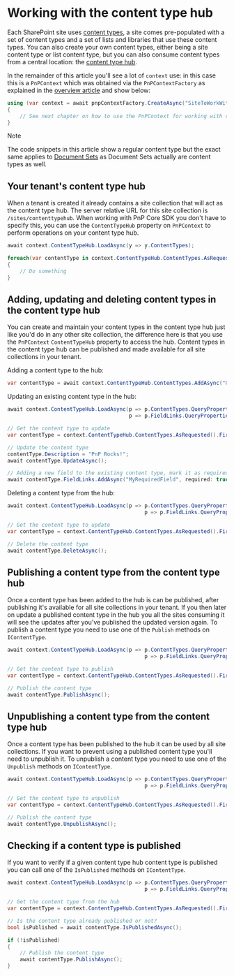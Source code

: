 # Working with the content type hub

Each SharePoint site uses [content types](https://support.microsoft.com/en-us/office/documents-and-libraries-in-sharepoint-8284da52-9092-4b45-90e1-1b7de6311c38?ui=en-US&rs=en-US&ad=US#id0eaabaaa=content_types&ID0EAACAAA=Content_types), a site comes pre-populated with a set of content types and a set of lists and libraries that use these content types. You can also create your own content types, either being a site content type or list content type, but you can also consume content types from a central location: the [content type hub](https://support.microsoft.com/en-us/office/what-s-changed-in-content-type-publishing-609399c7-5c42-4e25-aff0-b59d4aa1867f).

In the remainder of this article you'll see a lot of `context` use: in this case this is a `PnPContext` which was obtained via the `PnPContextFactory` as explained in the [overview article](readme.md) and show below:

```csharp
using (var context = await pnpContextFactory.CreateAsync("SiteToWorkWith"))
{
    // See next chapter on how to use the PnPContext for working with content types
}
```

> [!Note]
> The code snippets in this article show a regular content type but the exact same applies to [Document Sets](./contenttypes-documentsets.md) as Document Sets actually are content types as well.

## Your tenant's content type hub

When a tenant is created it already contains a site collection that will act as the content type hub. The server relative URL for this site collection is `/sites/contenttypehub`. When working with PnP Core SDK you don't have to specify this, you can use the `ContentTypeHub` property on `PnPContext` to perform operations on your content type hub.

```csharp
await context.ContentTypeHub.LoadAsync(y => y.ContentTypes);

foreach(var contentType in context.ContentTypeHub.ContentTypes.AsRequested())
{
    // Do something
}
```

## Adding, updating and deleting content types in the content type hub

You can create and maintain your content types in the content type hub just like you'd do in any other site collection, the difference here is that you use the `PnPContext` `ContentTypeHub` property to access the hub. Content types in the content type hub can be published and made available for all site collections in your tenant.

Adding a content type to the hub:

```csharp
var contentType = await context.ContentTypeHub.ContentTypes.AddAsync("0x0100302EF0D1F1DB4C4EBF58251BCCF5968F", "MyContentType");
```

Updating an existing content type in the hub:

```csharp
await context.ContentTypeHub.LoadAsync(p => p.ContentTypes.QueryProperties(p => p.Name, p => p.Description,
                                       p => p.FieldLinks.QueryProperties(p => p.Name)));

// Get the content type to update
var contentType = context.ContentTypeHub.ContentTypes.AsRequested().FirstOrDefault(p => p.Name == "MyContentType");

// Update the content type
contentType.Description = "PnP Rocks!";
await contentType.UpdateAsync();

// Adding a new field to the existing content type, mark it as required
await contentType.FieldLinks.AddAsync("MyRequiredField", required: true);
```

Deleting a content type from the hub:

```csharp
await context.ContentTypeHub.LoadAsync(p => p.ContentTypes.QueryProperties(p => p.Name, p => p.Description,
                                            p => p.FieldLinks.QueryProperties(p => p.Name)));

// Get the content type to update
var contentType = context.ContentTypeHub.ContentTypes.AsRequested().FirstOrDefault(p => p.Name == "MyContentType");

// Delete the content type
await contentType.DeleteAsync();
```

## Publishing a content type from the content type hub

Once a content type has been added to the hub is can be published, after publishing it's available for all site collections in your tenant. If you then later on update a published content type in the hub you all the sites consuming it will see the updates after you've published the updated version again. To publish a content type you need to use one of the `Publish` methods on `IContentType`.

```csharp
await context.ContentTypeHub.LoadAsync(p => p.ContentTypes.QueryProperties(p => p.Name, p => p.Description,
                                            p => p.FieldLinks.QueryProperties(p => p.Name)));

// Get the content type to publish
var contentType = context.ContentTypeHub.ContentTypes.AsRequested().FirstOrDefault(p => p.Name == "MyContentType");

// Publish the content type
await contentType.PublishAsync();
```

## Unpublishing a content type from the content type hub

Once a content type has been published to the hub it can be used by all site collections. If you want to prevent using a published content type you'll need to unpublish it. To unpublish a content type you need to use one of the `Unpublish` methods on `IContentType`.

```csharp
await context.ContentTypeHub.LoadAsync(p => p.ContentTypes.QueryProperties(p => p.Name, p => p.Description,
                                            p => p.FieldLinks.QueryProperties(p => p.Name)));

// Get the content type to unpublish
var contentType = context.ContentTypeHub.ContentTypes.AsRequested().FirstOrDefault(p => p.Name == "MyContentType");

// Publish the content type
await contentType.UnpublishAsync();
```

## Checking if a content type is published

If you want to verify if a given content type hub content type is published you can call one of the `IsPublished` methods on `IContentType`.

```csharp
await context.ContentTypeHub.LoadAsync(p => p.ContentTypes.QueryProperties(p => p.Name, p => p.Description,
                                            p => p.FieldLinks.QueryProperties(p => p.Name)));

// Get the content type from the hub
var contentType = context.ContentTypeHub.ContentTypes.AsRequested().FirstOrDefault(p => p.Name == "MyContentType");

// Is the content type already published or not?
bool isPublished = await contentType.IsPublishedAsync();

if (!isPublished)
{
    // Publish the content type
    await contentType.PublishAsync();
}
```
